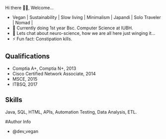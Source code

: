  Hi there 👋🏿, Welcome...
 
 - Vegan | Sustainability | Slow living | Minimalism | Japandi | Solo Traveler | Nomad |
 - 🌱 Currently doing 1st year Bsc. Computer Science at IUBH.
 - 💬 Lets chat about neuro-science, how we are all here just winging it...
 - ⚡ Fun fact: Constipation kills.
 
 ## Qualifications
 - Comptia A+, Comptia N+, 2013
 - Cisco Certified Network Associate, 2014
 - MSCE, 2015
 - ITBSQ, 2017


## Skills
Java, SQL, HTML, APIs, Automation Testing, Data Analysis, ETL. 


#Author Info
- @dev_vegan


<!--
**Andile-Rodney/Andile-Rodney** is a ✨ _special_ ✨ repository because its `README.md` (this file) appears on your GitHub profile.

Here are some ideas to get you started:

- 🔭 I’m currently working on ...
- 🌱 I’m currently learning 
- 👯 I’m looking to collaborate on ...
- 🤔 I’m looking for help with ...
- 💬 Ask me about ...
- 📫 How to reach me: ...
- 😄 Pronouns: ...
- ⚡ Fun fact: ...
-->
